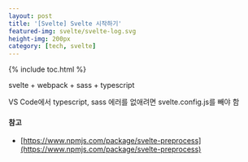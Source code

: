 ```yaml
---
layout: post
title: '[Svelte] Svelte 시작하기'
featured-img: svelte/svelte-log.svg
height-img: 200px
category: [tech, svelte]
---
```

{% include toc.html %}

svelte + webpack + sass + typescript

VS Code에서 typescript, sass 에러를 없애려면 svelte.config.js를 빼야 함

#### 참고
- [https://www.npmjs.com/package/svelte-preprocess](https://www.npmjs.com/package/svelte-preprocess)